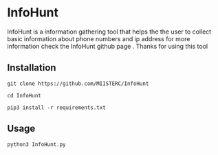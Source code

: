 # InfoHunt
InfoHunt is a information gathering tool that helps the the user to collect basic information about phone numbers and ip address for more information check the InfoHunt github page . Thanks for using this tool
## Installation
```
git clone https://github.com/MIISTERC/InfoHunt

cd InfoHunt

pip3 install -r requirements.txt

```
## Usage
```
python3 InfoHunt.py

```

